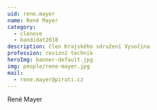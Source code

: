 ```yaml
---
uid: rene.mayer
name: René Mayer
category:
  - clenove
  - kandidat2018
description: člen Krajského sdružení Vysočina
profession: revizní technik
heroImg: banner-default.jpg
img: people/rene-mayer.jpg
mail:
  - rene.mayer@pirati.cz
---
```


René Mayer
